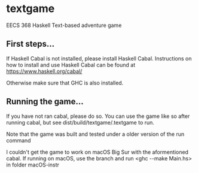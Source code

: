 # textgame

EECS 368 Haskell Text-based adventure game

## First steps...

If Haskell Cabal is not installed, please install Haskell Cabal.
Instructions on how to install and use Haskell Cabal can be found at
https://www.haskell.org/cabal/

Otherwise make sure that GHC is also installed.

## Running the game...

If you have not ran cabal, please do so. You can use the game like so after
running cabal, but see dist/build/textgame/.textgame to run.

Note that the game was built and tested under a older version of the run command

I couldn't get the game to work on macOS Big Sur with the aformentioned cabal.
If running on macOS, use the branch <macOS-testing> and run <ghc --make Main.hs> in folder
macOS-instr

